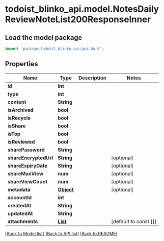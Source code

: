 # todoist_blinko_api.model.NotesDailyReviewNoteList200ResponseInner

## Load the model package
```dart
import 'package:todoist_blinko_api/api.dart';
```

## Properties
Name | Type | Description | Notes
------------ | ------------- | ------------- | -------------
**id** | **int** |  | 
**type** | **int** |  | 
**content** | **String** |  | 
**isArchived** | **bool** |  | 
**isRecycle** | **bool** |  | 
**isShare** | **bool** |  | 
**isTop** | **bool** |  | 
**isReviewed** | **bool** |  | 
**sharePassword** | **String** |  | 
**shareEncryptedUrl** | **String** |  | [optional] 
**shareExpiryDate** | **String** |  | [optional] 
**shareMaxView** | **num** |  | [optional] 
**shareViewCount** | **num** |  | [optional] 
**metadata** | [**Object**](.md) |  | [optional] 
**accountId** | **int** |  | 
**createdAt** | **String** |  | 
**updatedAt** | **String** |  | 
**attachments** | [**List<NotesList200ResponseInnerAttachmentsInner>**](NotesList200ResponseInnerAttachmentsInner.md) |  | [default to const []]

[[Back to Model list]](../README.md#documentation-for-models) [[Back to API list]](../README.md#documentation-for-api-endpoints) [[Back to README]](../README.md)


